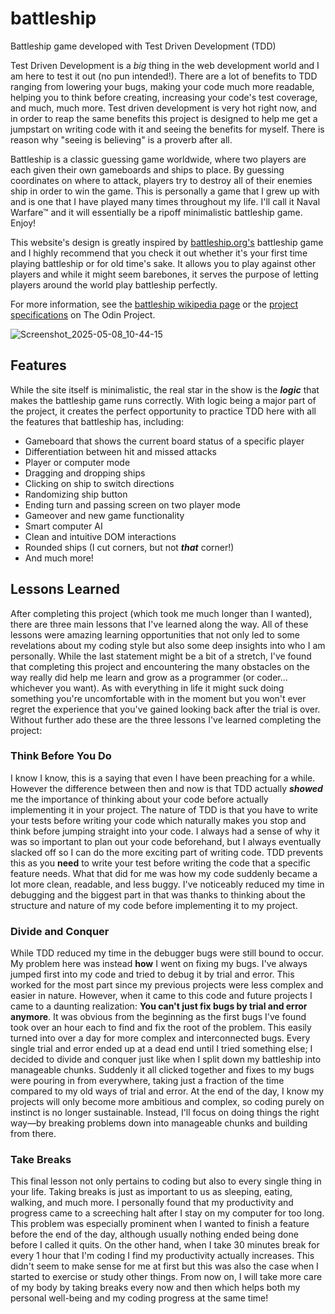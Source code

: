# battleship

Battleship game developed with Test Driven Development (TDD)

Test Driven Development is a *big* thing in the web development world and I am here to test it out (no pun intended!). There are a lot of benefits to TDD ranging from lowering your bugs, making your code much more readable, helping you to think before creating, increasing your code's test coverage, and much, much more. Test driven development is very hot right now, and in order to reap the same benefits this project is designed to help me get a jumpstart on writing code with it and seeing the benefits for myself. There is reason why "seeing is believing" is a proverb after all.

Battleship is a classic guessing game worldwide, where two players are each given their own gameboards and ships to place. By guessing coordinates on where to attack, players try to destroy all of their enemies ship in order to win the game. This is personally a game that I grew up with and is one that I have played many times throughout my life. I'll call it Naval Warfare™ and it will essentially be a ripoff minimalistic battleship game. Enjoy!

This website's design is greatly inspired by [battleship.org's](http://en.battleship-game.org/) battleship game and I highly recommend that you check it out whether it's your first time playing battleship or for old time's sake. It allows you to play against other players and while it might seem barebones, it serves the purpose of letting players around the world play battleship perfectly.

For more information, see the [battleship wikipedia page](<https://en.wikipedia.org/wiki/Battleship_(game)>) or the [project specifications](https://www.theodinproject.com/lessons/node-path-javascript-battleship) on The Odin Project.

![Screenshot_2025-05-08_10-44-15](https://github.com/user-attachments/assets/4ec36229-1a20-4bfe-b2ee-975d34f50d05)

## Features
While the site itself is minimalistic, the real star in the show is the ***logic*** that makes the battleship game runs correctly. With logic being a major part of the project, it creates the perfect opportunity to practice TDD here with all the features that battleship has, including:

* Gameboard that shows the current board status of a specific player
* Differentiation between hit and missed attacks
* Player or computer mode
* Dragging and dropping ships
* Clicking on ship to switch directions
* Randomizing ship button
* Ending turn and passing screen on two player mode
* Gameover and new game functionality
* Smart computer AI
* Clean and intuitive DOM interactions
* Rounded ships (I cut corners, but not ***that*** corner!)
* And much more!

## Lessons Learned
After completing this project (which took me much longer than I wanted), there are three main lessons that I've learned along the way. All of these lessons were amazing learning opportunities that not only led to some revelations about my coding style but also some deep insights into who I am personally. While the last statement might be a bit of a stretch, I've found that completing this project and encountering the many obstacles on the way really did help me learn and grow as a programmer (or coder... whichever you want). As with everything in life it might suck doing something you're uncomfortable with in the moment but you won't ever regret the experience that you've gained looking back after the trial is over. Without further ado these are the three lessons I've learned completing the project:

### Think Before You Do
I know I know, this is a saying that even I have been preaching for a while. However the difference between then and now is that TDD actually ***showed*** me the importance of thinking about your code before actually implementing it in your project. The nature of TDD is that you have to write your tests before writing your code which naturally makes you stop and think before jumping straight into your code. I always had a sense of why it was so important to plan out your code beforehand, but I always eventually slacked off so I can do the more exciting part of writing code. TDD prevents this as you **need** to write your test before writing the code that a specific feature needs. What that did for me was how my code suddenly became a lot more clean, readable, and less buggy. I've noticeably reduced my time in debugging and the biggest part in that was thanks to thinking about the structure and nature of my code before implementing it to my project.

### Divide and Conquer
While TDD reduced my time in the debugger bugs were still bound to occur. My problem here was instead **how** I went on fixing my bugs. I've always jumped first into my code and tried to debug it by trial and error. This worked for the most part since my previous projects were less complex and easier in nature. However, when it came to this code and future projects I came to a daunting realization: **You can't just fix bugs by trial and error anymore**. It was obvious from the beginning as the first bugs I've found took over an hour each to find and fix the root of the problem. This easily turned into over a day for more complex and interconnected bugs. Every single trial and error ended up at a dead end until I tried something else; I decided to divide and conquer just like when I split down my battleship into manageable chunks. Suddenly it all clicked together and fixes to my bugs were pouring in from everywhere, taking just a fraction of the time compared to my old ways of trial and error. At the end of the day, I know my projects will only become more ambitious and complex, so coding purely on instinct is no longer sustainable. Instead, I'll focus on doing things the right way—by breaking problems down into manageable chunks and building from there.

### Take Breaks
This final lesson not only pertains to coding but also to every single thing in your life. Taking breaks is just as important to us as sleeping, eating, walking, and much more. I personally found that my productivity and progress came to a screeching halt after I stay on my computer for too long. This problem was especially prominent when I wanted to finish a feature before the end of the day, although usually nothing ended being done before I called it quits. On the other hand, when I take 30 minutes break for every 1 hour that I'm coding I find my productivity actually increases. This didn't seem to make sense for me at first but this was also the case when I started to exercise or study other things. From now on, I will take more care of my body by taking breaks every now and then which helps both my personal well-being and my coding progress at the same time!

